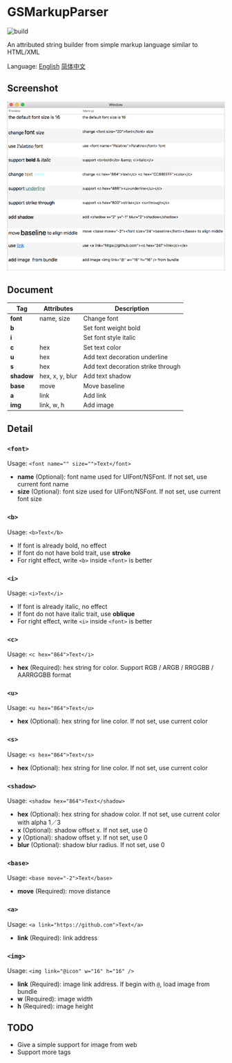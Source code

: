 # GSMarkupParser

![build](https://travis-ci.org/geansea/GSMarkupParser.svg?branch=master)

An attributed string builder from simple markup language similar to HTML/XML

Language: [English](https://github.com/geansea/GSMarkupParser/blob/master/README.md) [简体中文](https://github.com/geansea/GSMarkupParser/blob/master/README.chs.md)

## Screenshot

![macOS](https://raw.githubusercontent.com/geansea/GSMarkupParser/master/Screenshots/macOS.png)

## Document

Tag        | Attributes      | Description
---------- | --------------- | ----------------------------------
**font**   | name, size      | Change font
**b**      |                 | Set font weight bold
**i**      |                 | Set font style italic
**c**      | hex             | Set text color
**u**      | hex             | Add text decoration underline
**s**      | hex             | Add text decoration strike through
**shadow** | hex, x, y, blur | Add text shadow
**base**   | move            | Move baseline
**a**      | link            | Add link
**img**    | link, w, h      | Add image

## Detail

### `<font>`

Usage: `<font name="" size="">Text</font>`

* **name** (Optional): font name used for UIFont/NSFont. If not set, use current font name
* **size** (Optional): font size used for UIFont/NSFont. If not set, use current font size

### `<b>`

Usage: `<b>Text</b>`

* If font is already bold, no effect
* If font do not have bold trait, use **stroke**
* For right effect, write `<b>` inside `<font>` is better

### `<i>`

Usage: `<i>Text</i>`

* If font is already italic, no effect
* If font do not have italic trait, use **oblique**
* For right effect, write `<i>` inside `<font>` is better

### `<c>`

Usage: `<c hex="864">Text</i>`

* **hex** (Required): hex string for color. Support RGB / ARGB / RRGGBB / AARRGGBB format

### `<u>`

Usage: `<u hex="864">Text</u>`

* **hex** (Optional): hex string for line color. If not set, use current color

### `<s>`

Usage: `<s hex="864">Text</s>`

* **hex** (Optional): hex string for line color. If not set, use current color

### `<shadow>`

Usage: `<shadow hex="864">Text</shadow>`

* **hex** (Optional): hex string for shadow color. If not set, use current color with alpha 1／3
* **x** (Optional): shadow offset x. If not set, use 0
* **y** (Optional): shadow offset y. If not set, use 0
* **blur** (Optional): shadow blur radius. If not set, use 0

### `<base>`

Usage: `<base move="-2">Text</base>`

* **move** (Required): move distance

### `<a>`

Usage: `<a link="https://github.com">Text</a>`

* **link** (Required): link address

### `<img>`

Usage: `<img link="@icon" w="16" h="16" />`

* **link** (Required): image link address. If begin with `@`, load image from bundle
* **w** (Required): image width
* **h** (Required): image height

## TODO

* Give a simple support for image from web
* Support more tags
